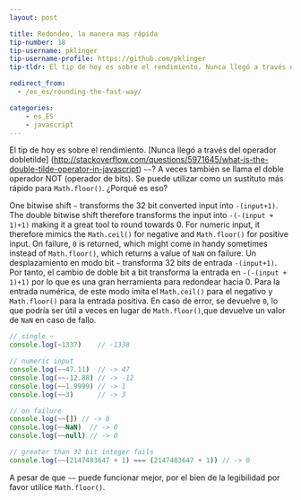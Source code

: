 ```yaml
---
layout: post

title: Redondeo, la manera mas rápida
tip-number: 18
tip-username: pklinger
tip-username-profile: https://github.com/pklinger
tip-tldr: El tip de hoy es sobre el rendimiento. Nunca llegó a través del operador doble tilde `~~`? A veces también se llama el doble operador NOT (operador de bits). Se puede utilizar como un sustituto más rápido para `Math.floor()`. ¿Porqué es eso?

redirect_from:
  - /es_es/rounding-the-fast-way/

categories:
    - es_ES
    - javascript
---
```


El tip de hoy es sobre el rendimiento. [Nunca llegó a través del operador dobletilde] (http://stackoverflow.com/questions/5971645/what-is-the-double-tilde-operator-in-javascript) `~~`? A veces también se llama el doble operador NOT (operador de bits). Se puede utilizar como un sustituto más rápido para `Math.floor()`. ¿Porqué es eso?

One bitwise shift `~` transforms the 32 bit converted input into `-(input+1)`. The double bitwise shift therefore transforms the input into `-(-(input + 1)+1)` making it a great tool to round towards 0. For numeric input, it therefore mimics the `Math.ceil()` for negative and `Math.floor()` for positive input. On failure, `0` is returned, which might come in handy sometimes instead of `Math.floor()`, which returns a value of `NaN` on failure.
Un desplazamiento en modo bit `~` transforma 32 bits de entrada `-(input+1)`. Por tanto, el cambio de doble bit a bit transforma la entrada en `-(-(input + 1)+1)` por lo que es una gran herramienta para redondear hacia 0. Para la entrada numérica, de este modo imita el `Math.ceil()` para el negativo y `Math.floor()` para la entrada positiva. En caso de error, se devuelve `0`, lo que podría ser útil a veces en lugar de `Math.floor()`,que devuelve un valor de `NaN` en caso de fallo.

```javascript
// single ~
console.log(~1337)    // -1338

// numeric input
console.log(~~47.11)  // -> 47
console.log(~~-12.88) // -> -12
console.log(~~1.9999) // -> 1
console.log(~~3)      // -> 3

// on failure
console.log(~~[]) // -> 0
console.log(~~NaN)  // -> 0
console.log(~~null) // -> 0

// greater than 32 bit integer fails
console.log(~~(2147483647 + 1) === (2147483647 + 1)) // -> 0
```

A pesar de que `~~` puede funcionar mejor, por el bien de la legibilidad por favor utilice `Math.floor()`.